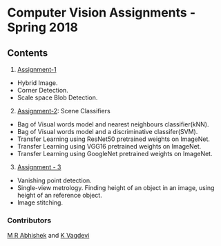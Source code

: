 # Computer Vision Assignments - Spring 2018

## Contents
1.  [Assignment-1](https://github.com/Abhishekmamidi123/Computer-Vision/blob/master/Assignment-1/HW1.pdf)
- Hybrid Image.
- Corner Detection.
- Scale space Blob Detection.

2.  [Assignment-2](https://github.com/Abhishekmamidi123/Computer-Vision/blob/master/Assignment-2/HW2.pdf): Scene Classifiers
- Bag of Visual words model and nearest neighbours classifier(kNN).
- Bag of Visual words model and a discriminative classifer(SVM).
- Transfer Learning using ResNet50 pretrained weights on ImageNet.
- Transfer Learning using VGG16 pretrained weights on ImageNet.
- Transfer Learning using GoogleNet pretrained weights on ImageNet.

3. [Assignment - 3](https://github.com/Abhishekmamidi123/Computer-Vision/tree/master/Assignment-3)
- Vanishing point detection.
- Single-view metrology. Finding height of an object in an image, using height of an reference object.
- Image stitching.

### Contributors
[M R Abhishek](https://github.com/Abhishekmamidi123) and [K Vagdevi](https://github.com/vagdevik)
